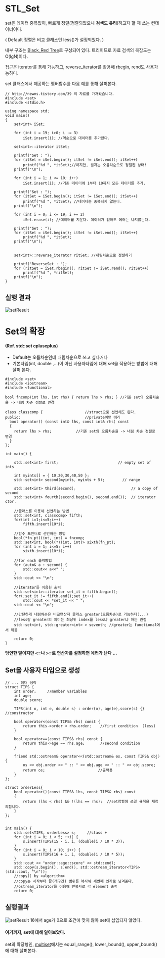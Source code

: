 __STL_Set__
=======

set은 데이터 중복없이, 빠르게 정렬(정렬되있으니 __검색도 유리__)하고자 할 때 쓰는 컨테이너이다.

 ( Default 정렬은 비교 클래스인 less()가 설정되있다. )

내부 구조는 [Black_Red Tree](https://github.com/KWJACK/TIL/blob/master/TIPS_DS/Red_Black_Tree.md)로 구성되어 있다. 트리이므로 자료 검색의 복잡도는 O(lgN)이다.

접근은 iterator를 통해 가능하고, reverse_iterator를 활용해 rbegin, rend도 사용가능하다.

set 클래스에서 제공하는 멤버함수를 다음 예를 통해 살펴본다.
```
// http://newms.tistory.com/39 의 자료를 가져왔습니다.
#include <set>
#include <stdio.h>

using namespace std;
void main()
{
    set<int> iSet;

    for (int i = 19; i>0; i -= 3)
        iSet.insert(i); //역순으로 데이터를 추가한다.

    set<int>::iterator itSet;

    printf("Set : ");
    for (itSet = iSet.begin(); itSet != iSet.end(); itSet++)
        printf("%d ", *itSet);//하지만, 결과는 오름차순으로 정렬된 상태!
    printf("\n");

    for (int i = 1; i <= 10; i++)
        iSet.insert(i); //기존 데이터에 1부터 10까지 모든 데이터를 추가.

    printf("Set : ");
    for (itSet = iSet.begin(); itSet != iSet.end(); itSet++)
        printf("%d ", *itSet); //데이터는 중복되지 않는다.
    printf("\n");

    for (int i = 0; i <= 19; i += 2)
        iSet.erase(i); //데이터를 지운다. 데이터가 없어도 에러는 나지않는다.

    printf("Set : ");
    for (itSet = iSet.begin(); itSet != iSet.end(); itSet++)
        printf("%d ", *itSet);
    printf("\n");


    set<int>::reverse_iterator ritSet; //내림차순으로 정렬하기

    printf("ReverseSet : ");
    for (ritSet = iSet.rbegin(); ritSet != iSet.rend(); ritSet++)
        printf("%d ", *ritSet);
    printf("\n");
}
```
실행 결과
-----

![setResult](https://cloud.githubusercontent.com/assets/20148930/23121360/64a95e56-f7a3-11e6-9abc-76ad497e1ea6.jpg)


Set의 확장
=====
#### (Ref. std::set cpluscplus)
- Default는 오름차순인데 내림차순으로 쓰고 싶다거나
- 기본타입(int, double ,...)이 아닌 사용자타입에 대해 set을 적용하는 방법에 대해 살펴 본다.

```
#include <set>
#include <iostream>
#include <functional>

bool fncomp(int lhs, int rhs) { return lhs > rhs; } //기존 set의 오름차순을 -> 내림 차순 정렬로 변경

class classcomp {					//struct으로 선언해도 된다.
public:								//private이면 에러
  bool operator() (const int& lhs, const int& rhs) const
  {
    return lhs > rhs;			//기존 set의 오름차순을 -> 내림 차순 정렬로 변경
  }
};

int main() {

	std::set<int> first;                           // empty set of ints

	int myints[] = { 10,20,30,40,50 };
	std::set<int> second(myints, myints + 5);        // range

	std::set<int> third(second);                         // a copy of second
	std::set<int> fourth(second.begin(), second.end());  // iterator ctor.

	//클래스를 이용해 선언하는 방법
	std::set<int, classcomp> fifth;                 
	for(int i=1;i<=5;i++)
		fifth.insert(10*i);

	//함수 포인터로 선언하는 방법
	bool(*fn_pt)(int, int) = fncomp;
	std::set<int, bool(*)(int, int)> sixth(fn_pt);   
	for (int i = 1; i<=5; i++)
		sixth.insert(10*i);

	//for each 출력방법
	for (auto& a : second) {
		std::cout<< a<<" ";
	}
	std::cout << "\n";

	//iterator를 이용한 출력
	std::set<int>::iterator set_it = fifth.begin();
	for(;set_it != fifth.end();set_it++)
		std::cout << *set_it << " ";
	std::cout << "\n";

	//간단하게 내림차순은 비교연산자 클래스 greater(오름차순)로 가능하다(...)
	//less랑 greater의 의미는 최상위 index를 less냐 greater냐 하는 관점
	std::set<int, std::greater<int> > seventh; //greater는 functional에서 제공

	return 0;
}
```
__당연한 말이지만 <=나 >=로 연산자를 설정하면 에러가 난다 ...__


## Set을 사용자 타입으로 생성
```
// ... 헤더 생략
struct TIPS {
	int order;     //member variables
	int age;
	double score;

	TIPS(int o, int e, double s) : order(o), age(e),score(s) {}  //constructor

	bool operator<(const TIPS& rhs) const {
		return this->order < rhs.order;    //first condition  (less)
	}

	bool operator==(const TIPS& rhs) const {
		return this->age == rhs.age;       //second condition
	}

	friend std::ostream& operator<<(std::ostream& os, const TIPS& obj) {
		os << obj.order << " :: " << obj.age << " :: " << obj.score;
		return os;                        //출력용
	}
};

struct orderLess{
	bool operator()(const TIPS& lhs, const TIPS& rhs) const
	{		
		return (lhs < rhs) && !(lhs == rhs);  //set정렬에 쓰일 규칙을 재정의합니다.
	}
};


int main() {
	std::set<TIPS, orderLess> s;     //class +
	for (int i = 0; i < 5; ++i) {
		s.insert(TIPS(15 - i, i, (double)i / 10 * 3));
	}
	for (int i = 0; i < 10; i++) {
		s.insert(TIPS(16 + i, i, (double)i / 10 * 5));
	}
	std::cout << "order::age::score" << std::endl;
	std::copy(s.begin(), s.end(), std::ostream_iterator<TIPS>(std::cout, "\n"));
    //copy() by <algorithm>
    //copy는 시작부터 끝(개구간) 범위를 복사해 세번째 인자로 넘겨준다.
    //ostream_iterator를 이용해 반복자로 각 element 출력
	return 0;
```
## 실행결과

![setResult](https://cloud.githubusercontent.com/assets/20148930/23192247/c1682936-f8e5-11e6-9184-fb16951933d3.jpg)
16에서 age가 0으로 조건에 맞지 않아 set에 삽입되지 않았다.

#### 여기까지, set에 대해 알아보았다.
set의 확장형인, [multiset]()에서는 equal_range(), lower_bound(), upper_bound()에 대해 살펴본다.
